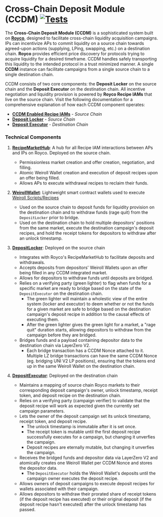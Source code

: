 # Cross-Chain Deposit Module (CCDM) [![Tests](https://github.com/roycoprotocol/cross-chain-deposit-module/actions/workflows/test.yml/badge.svg)](https://github.com/roycoprotocol/cross-chain-deposit-module/actions/workflows/test.yml)

The **Cross-Chain Deposit Module (CCDM)** is a sophisticated system built on **[Royco](https://github.com/roycoprotocol/royco)**, designed to facilitate cross-chain liquidity acquisition campaigns. IPs can incentivize APs to commit liquidity on a source chain towards agreed-upon actions (supplying, LPing, swapping, etc.) on a destination chain. **Royco** provides efficient price discovery for protocols trying to acquire liquidity for a desired timeframe. CCDM handles safely transporting this liquidity to the intended protocol in a trust minimized manner. A single **CCDM** instance can facilitate campaigns from a single source chain to a single destination chain.

CCDM consists of two core components: the **Deposit Locker** on the source chain and the **Deposit Executor** on the destination chain. All incentive negotiation and liquidity provision is powered by **Royco Recipe IAMs** that live on the source chain. Visit the following documentation for a comprehensive explanation of how each CCDM component operates:

* **[CCDM Enabled Recipe IAMs](https://docs.royco.org/ccdm/ccdm-overview/ccdm-recipe-iams)** - *Source Chain*
* **[Deposit Locker](https://docs.royco.org/ccdm/ccdm-overview/deposit-locker)** - *Source Chain*
* **[Deposit Executor](https://docs.royco.org/ccdm/ccdm-overview/deposit-executor)** - *Destination Chain*


### Technical Components

1. **[RecipeMarketHub](https://github.com/roycoprotocol/royco/blob/main/src/RecipeMarketHub.sol)**: A hub for all Recipe IAM interactions between APs and IPs on Royco. Deployed on the source chain.
   - Permissionless market creation and offer creation, negotiation, and filling.
   - Atomic Weiroll Wallet creation and execution of deposit recipes upon an offer being filled.
   - Allows APs to execute withdrawal recipes to reclaim their funds.

1. **[WeirollWallet](https://github.com/roycoprotocol/royco/blob/main/src/WeirollWallet.sol)**: Lightweight smart contract wallets used to execute [Weiroll Scripts/Recipes](https://github.com/weiroll/weiroll)
   - Used on the source chain to deposit funds for liquidity provision on the destination chain and to withdraw funds (rage quit) from the ```DepositLocker``` prior to bridge.
   - Used on the destination chain to hold multiple depositors' positions from the same market, execute the destination campaign's deposit recipes, and hold the receipt tokens for depositors to withdraw after an unlock timestamp.

2. **[DepositLocker](https://github.com/roycoprotocol/cross-chain-deposit-module/blob/main/src/core/DepositLocker.sol)**: Deployed on the source chain
   - Integrates with Royco's RecipeMarketHub to facilitate deposits and withdrawals.
   - Accepts deposits from depositors' Weiroll Wallets upon an offer being filled in any CCDM integrated market.
   - Allows for depositors to withdraw funds until deposits are bridged.
   - Relies on a verifying party (green lighter) to flag when funds for a specific market are ready to bridge based on the state of the ```DepositExecutor``` on the destination chain.
      - The green lighter will maintain a wholestic view of the entire system (locker and executor) to deem whether or not the funds for a given market are safe to bridge based on the destination campaign's deposit recipe in addition to the causal effects of executing them.
      - After the green lighter gives the green light for a market, a "rage quit" duration starts, allowing depositors to withdraw from the campaign before they are bridged.
   - Bridges funds and a payload containing depositor data to the destination chain via LayerZero V2.
      - Each bridge transaction has a CCDM Nonce attached to it. Multiple LZ bridge transactions can have the same CCDM Nonce (eg. bridging UNI V2 LP positions), ensuring that the tokens end up in the same Weiroll Wallet on the destination chain.

3. **[DepositExecutor](https://github.com/roycoprotocol/cross-chain-deposit-module/blob/main/src/core/DepositExecutor.sol)**: Deployed on the destination chain
   - Maintains a mapping of source chain Royco markets to their corresponding deposit campaign's owner, unlock timestamp, receipt token, and deposit recipe on the destination chain.
   - Relies on a verifying party (campaign verifier) to validate that the deposit recipe will work as expected given the currently set campaign parameters.
   - Lets the owner of the deposit campaign set its unlock timestamp, receipt token, and deposit recipe.
      - The unlock timestamp is immutable after it is set once.
      - The receipt token is mutable until the first deposit recipe successfully executes for a campaign, but changing it unverfies the campaign.
      - Deposit recipes are eternally mutable, but changing it unverfies the campaign.
   - Receives the bridged funds and depositor data via LayerZero V2 and atomically creates one Weiroll Wallet per CCDM Nonce and stores the depositor data.
      - The ```DepositExecutor``` holds the Weiroll Wallet's deposits until the campaign owner executes the deposit recipe.
   - Allows owners of deposit campaigns to execute deposit recipes for wallets associated with their campaign.
   - Allows depositors to withdraw their prorated share of receipt tokens (if the deposit recipe has executed) or their original deposit (if the deposit recipe hasn't executed) after the unlock timestamp has passed.
